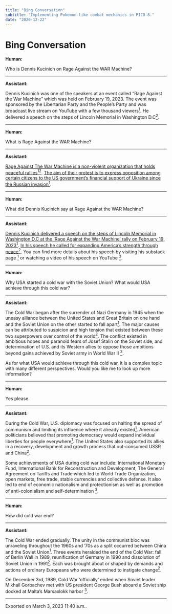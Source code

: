 ```yaml
---
title: "Bing Conversation"
subtitle: "Implementing Pokemon-like combat mechanics in PICO-8."
date: "2020-12-22"
---
```

# Bing Conversation

**Human:**

 Who is Dennis Kucinich on Rage Against the WAR Machine?

***

**Assistant:**

Dennis Kucinich was one of the speakers at an event called “Rage Against the War Machine” which was held on February 19, 2023. The event was sponsored by the Libertarian Party and the People’s Party and was broadcast live stream on YouTube with a few thousand viewers</a>[<sup>1</sup>](https://tsarizm.com/news/eastern-europe/2023/02/19/hundreds-gather-in-washington-to-protest-war-in-ukraine/). He delivered a speech on the steps of Lincoln Memorial in Washington D.C</a>[<sup>2</sup>](https://denniskucinich.substack.com/p/a-call-for-an-american-revival-from).



***

**Human:**

 What is Rage Against the WAR Machine?

***

**Assistant:**

[Rage Against The War Machine is a non-violent organization that holds peaceful rallies](https://www.hitc.com/en-gb/2023/02/20/rage-against-the-war-machine-protests-against-nato-and-us-funding-of-ukraine/)[<sup>1</sup>](https://www.hitc.com/en-gb/2023/02/20/rage-against-the-war-machine-protests-against-nato-and-us-funding-of-ukraine/)[<sup>2</sup>](https://rageagainstwar.com/). [The aim of their protest is to express opposition among certain citizens to the US government’s financial support of Ukraine since the Russian invasion](https://www.hitc.com/en-gb/2023/02/20/rage-against-the-war-machine-protests-against-nato-and-us-funding-of-ukraine/)[<sup>1</sup>](https://www.hitc.com/en-gb/2023/02/20/rage-against-the-war-machine-protests-against-nato-and-us-funding-of-ukraine/).



***

**Human:**

 What did Dennis Kucinich say at Rage Against the WAR Machine?

***

**Assistant:**

[Dennis Kucinich delivered a speech on the steps of Lincoln Memorial in Washington D.C at the ‘Rage Against the War Machine’ rally on February 19, 2023](https://denniskucinich.substack.com/p/a-call-for-an-american-revival-from)[<sup>1</sup>](https://denniskucinich.substack.com/p/a-call-for-an-american-revival-from). [In his speech he called for expanding America’s strength through peace](https://thenewamerican.com/dennis-kucinich-expanding-americas-strength-through-peace/)[<sup>2</sup>](https://thenewamerican.com/dennis-kucinich-expanding-americas-strength-through-peace/). You can find more details about his speech by visiting his substack page </a>[<sup>1</sup>](https://denniskucinich.substack.com/p/a-call-for-an-american-revival-from) or watching a video of his speech on YouTube </a>[<sup>3</sup>](https://www.youtube.com/watch?v=kyxZlOVgajA).



***

**Human:**

 Why USA started a cold war with the Soviet Union? What would USA  achieve through this cold war?

***

**Assistant:**

The Cold War began after the surrender of Nazi Germany in 1945 when the uneasy alliance between the United States and Great Britain on one hand and the Soviet Union on the other started to fall apart</a>[<sup>1</sup>](https://www.britannica.com/event/Cold-War). The major causes can be attributed to suspicion and high tension that existed between these two superpowers over control of the world</a>[<sup>2</sup>](https://ivypanda.com/essays/cold-war-4/). The conflict existed in ambitious hopes and paranoid fears of Josef Stalin on the Soviet side, and determination of U.S. and its Western allies to oppose those ambitions beyond gains achieved by Soviet army in World War II </a>[<sup>3</sup>](https://www.rbth.com/history/329163-who-started-cold-war).


As for what USA would achieve through this cold war, it is a complex topic with many different perspectives. Would you like me to look up more information?



***

**Human:**

 Yes please.

***

**Assistant:**

During the Cold War, U.S. diplomacy was focused on halting the spread of communism and limiting its influence where it already existed</a>[<sup>1</sup>](https://diplomacy.state.gov/discover-diplomacy/period/cold-war-diplomacy/). American politicians believed that promoting democracy would expand individual liberties for people everywhere</a>[<sup>1</sup>](https://diplomacy.state.gov/discover-diplomacy/period/cold-war-diplomacy/). The United States also supported its allies in a recovery, development and growth process that out-consumed USSR and China</a>[<sup>2</sup>](https://www.thenewsindependent.com/what-impact-did-the-cold-war-have-on-the-united-states/).


Some achievements of USA during cold war include: International Monetary Fund, International Bank for Reconstruction and Development, The General Agreement on Tariffs and Trade which led to World Trade Organization, open markets, free trade, stable currencies and collective defense. It also led to end of economic nationalism and protectionism as well as promotion of anti-colonialism and self-determination </a>[<sup>3</sup>](https://nationalinterest.org/feature/cold-war-success-cost-america-its-place-global-order-67982).



***

**Human:**

 How did cold war end?

***

**Assistant:**

The Cold War ended gradually. The unity in the communist bloc was unraveling throughout the 1960s and ’70s as a split occurred between China and the Soviet Union</a>[<sup>1</sup>](https://www.britannica.com/question/How-did-the-Cold-War-end). Three events heralded the end of the Cold War: fall of Berlin Wall in 1989, reunification of Germany in 1990 and dissolution of Soviet Union in 1991</a>[<sup>2</sup>](https://alphahistory.com/coldwar/end-of-the-cold-war/). Each was brought about or shaped by demands and actions of ordinary Europeans who were determined to instigate change</a>[<sup>2</sup>](https://alphahistory.com/coldwar/end-of-the-cold-war/).


On December 3rd, 1989, Cold War ‘officially’ ended when Soviet leader Mikhail Gorbachev met with US president George Bush aboard a Soviet ship docked at Malta’s Marsaxlokk harbor </a>[<sup>3</sup>](https://www.timesmojo.com/how-did-the-cold-war-end/).



***

Exported on March 3, 2023 11:40 a.m..